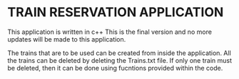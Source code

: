 # TRAIN RESERVATION APPLICATION

This application is written in c++
This is the final version and no more updates will be made to this application.

The trains that are to be used can be created from inside the application. 
All the trains can be deleted by deleting the Trains.txt file.
If only one train must be deleted, then it can be done using fucntions provided within the code.
